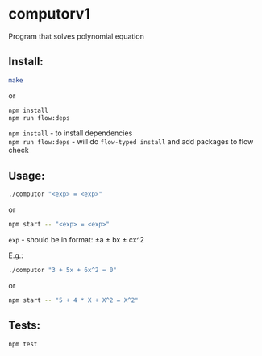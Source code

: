 # computorv1
 Program that solves polynomial equation
 
## Install:
 ```sh
 make
 ```
 or
 ```sh
 npm install
 npm run flow:deps
 ```
 `npm install` - to install dependencies
 <br/>
 `npm run flow:deps` - will do `flow-typed install` and add packages to flow check
 
## Usage:
 ```sh
 ./computor "<exp> = <exp>"
 ```
 or
 ```sh
 npm start -- "<exp> = <exp>"
 ```
`exp` - should be in format: ±a ± bx ± cx^2

E.g.:
 ```sh
 ./computor "3 + 5x + 6x^2 = 0"
 ```
 or
 ```sh
 npm start -- "5 + 4 * X + X^2 = X^2"
 ```
 
## Tests:
 ```sh
 npm test
 ```
 

 
